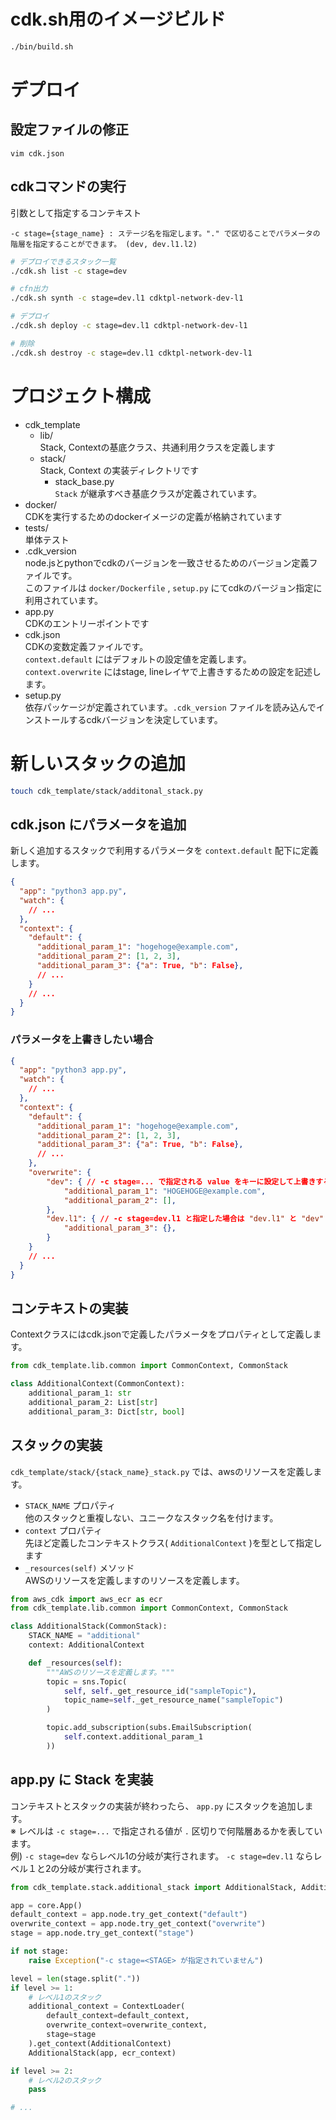 # cdk.sh用のイメージビルド

```bash
./bin/build.sh
```

# デプロイ

## 設定ファイルの修正

```
vim cdk.json
```

## cdkコマンドの実行
引数として指定するコンテキスト

```
-c stage={stage_name} : ステージ名を指定します。"." で区切ることでパラメータの階層を指定することができます。 (dev, dev.l1.l2)
```

```bash
# デプロイできるスタック一覧
./cdk.sh list -c stage=dev

# cfn出力
./cdk.sh synth -c stage=dev.l1 cdktpl-network-dev-l1

# デプロイ
./cdk.sh deploy -c stage=dev.l1 cdktpl-network-dev-l1

# 削除
./cdk.sh destroy -c stage=dev.l1 cdktpl-network-dev-l1
```

# プロジェクト構成

- cdk_template
  - lib/  
  Stack, Contextの基底クラス、共通利用クラスを定義します
  - stack/  
  Stack, Context の実装ディレクトリです
    - stack_base.py  
    `Stack` が継承すべき基底クラスが定義されています。
- docker/  
CDKを実行するためのdockerイメージの定義が格納されています
- tests/  
単体テスト
- .cdk_version  
node.jsとpythonでcdkのバージョンを一致させるためのバージョン定義ファイルです。  
このファイルは `docker/Dockerfile` , `setup.py` にてcdkのバージョン指定に利用されています。
- app.py  
CDKのエントリーポイントです
- cdk.json  
CDKの変数定義ファイルです。  
`context.default` にはデフォルトの設定値を定義します。  
`context.overwrite` にはstage, lineレイヤで上書きするための設定を記述します。
- setup.py  
依存パッケージが定義されています。`.cdk_version` ファイルを読み込んでインストールするcdkバージョンを決定しています。



# 新しいスタックの追加

```bash
touch cdk_template/stack/additonal_stack.py
```

## cdk.json にパラメータを追加

新しく追加するスタックで利用するパラメータを `context.default` 配下に定義します。

```js:cdk.json
{
  "app": "python3 app.py",
  "watch": {
    // ...
  },
  "context": {
    "default": {
      "additional_param_1": "hogehoge@example.com",
      "additional_param_2": [1, 2, 3],
      "additional_param_3": {"a": True, "b": False},
      // ...
    }
    // ...
  }
}
```

### パラメータを上書きしたい場合

```js:cdk.json
{
  "app": "python3 app.py",
  "watch": {
    // ...
  },
  "context": {
    "default": {
      "additional_param_1": "hogehoge@example.com",
      "additional_param_2": [1, 2, 3],
      "additional_param_3": {"a": True, "b": False},
      // ...
    },
    "overwrite": {
        "dev": { // -c stage=... で指定される value をキーに設定して上書きするパラメータを指定する
            "additional_param_1": "HOGEHOGE@example.com",
            "additional_param_2": [],
        },
        "dev.l1": { // -c stage=dev.l1 と指定した場合は "dev.l1" と "dev" に定義したパラメータが上書きされる
            "additional_param_3": {},
        }
    }
    // ...
  }
}

```

## コンテキストの実装

Contextクラスにはcdk.jsonで定義したパラメータをプロパティとして定義します。

```python:cdk_template/stack/additonal_stack.py
from cdk_template.lib.common import CommonContext, CommonStack

class AdditionalContext(CommonContext):
    additional_param_1: str
    additional_param_2: List[str]
    additional_param_3: Dict[str, bool]
```


## スタックの実装

`cdk_template/stack/{stack_name}_stack.py` では、awsのリソースを定義します。

- `STACK_NAME` プロパティ  
他のスタックと重複しない、ユニークなスタック名を付けます。
- `context` プロパティ  
先ほど定義したコンテキストクラス( `AdditionalContext` )を型として指定します
- `_resources(self)` メソッド  
AWSのリソースを定義しますのリソースを定義します。

```python:cdk_template/stack/additonal_stack.py
from aws_cdk import aws_ecr as ecr
from cdk_template.lib.common import CommonContext, CommonStack

class AdditionalStack(CommonStack):
    STACK_NAME = "additional"
    context: AdditionalContext

    def _resources(self):
        """AWSのリソースを定義します。"""
        topic = sns.Topic(
            self, self._get_resource_id("sampleTopic"),
            topic_name=self._get_resource_name("sampleTopic")
        )

        topic.add_subscription(subs.EmailSubscription(
            self.context.additional_param_1
        ))
```

## app.py に Stack を実装

コンテキストとスタックの実装が終わったら、 `app.py` にスタックを追加します。  
※ レベルは `-c stage=...` で指定される値が `.` 区切りで何階層あるかを表しています。  
例) `-c stage=dev` ならレベル1の分岐が実行されます。 `-c stage=dev.l1` ならレベル１と2の分岐が実行されます。



```python:app.py
from cdk_template.stack.additional_stack import AdditionalStack, AdditionalContext

app = core.App()
default_context = app.node.try_get_context("default")
overwrite_context = app.node.try_get_context("overwrite")
stage = app.node.try_get_context("stage")

if not stage:
    raise Exception("-c stage=<STAGE> が指定されていません")

level = len(stage.split("."))
if level >= 1:
    # レベル1のスタック
    additional_context = ContextLoader(
        default_context=default_context,
        overwrite_context=overwrite_context,
        stage=stage
    ).get_context(AdditionalContext)
    AdditionalStack(app, ecr_context)

if level >= 2:
    # レベル2のスタック
    pass

# ...
```